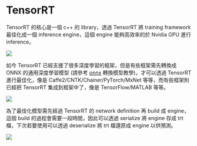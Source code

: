 # TensorRT
TensorRT 的核心是一個 c++ 的 library，透過 TensorRT 將 training framework 最佳化成一個 inference engine，這個 engine 能夠高效率的於 Nvidia GPU 進行 inference。

![](https://i.imgur.com/4dmIIlr.png)

如今 TensorRT 已經支援了很多深度學習的框架，但是有些框架需先轉換成 ONNX 的通用深度學習模型 (請參考 [onnx](https://github.com/d246810g2000/tensorrt/tree/main/onnx) 轉換模型教學)，才可以透過 TensorRT 進行最佳化，像是 Caffe2/CNTK/Chainer/PyTorch/MxNet 等等，而有些框架則已經把 TensorRT 集成到框架中了，像是 TensorFlow/MATLAB 等等。

![](https://i.imgur.com/zS3hjaI.png)


為了最佳化模型需先經過 TensorRT 的 network definition 再 build 成 engine，這個 build 的過程會需要一段時間，因此可以透過 serialize 將 engine 存成 trt 檔，下次若要使用可以透過 deserialize 將 trt 檔還原成 engine 以供預測。

![](https://i.imgur.com/6wt1qz1.png)
